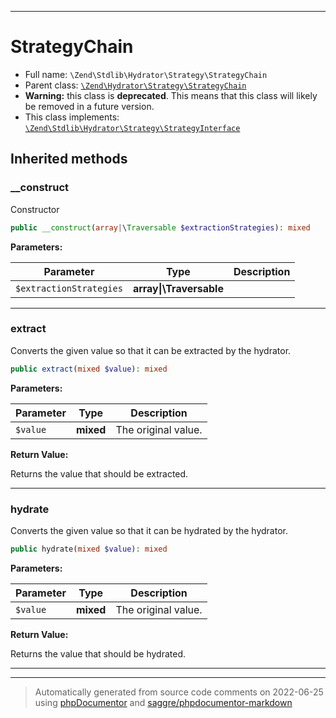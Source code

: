 ***

# StrategyChain





* Full name: `\Zend\Stdlib\Hydrator\Strategy\StrategyChain`
* Parent class: [`\Zend\Hydrator\Strategy\StrategyChain`](../../../Hydrator/Strategy/StrategyChain.md)
* **Warning:** this class is **deprecated**. This means that this class will likely be removed in a future version.
* This class implements:
[`\Zend\Stdlib\Hydrator\Strategy\StrategyInterface`](./StrategyInterface.md)






## Inherited methods


### __construct

Constructor

```php
public __construct(array|\Traversable $extractionStrategies): mixed
```








**Parameters:**

| Parameter | Type | Description |
|-----------|------|-------------|
| `$extractionStrategies` | **array&#124;\Traversable** |  |




***

### extract

Converts the given value so that it can be extracted by the hydrator.

```php
public extract(mixed $value): mixed
```








**Parameters:**

| Parameter | Type | Description |
|-----------|------|-------------|
| `$value` | **mixed** | The original value. |


**Return Value:**

Returns the value that should be extracted.



***

### hydrate

Converts the given value so that it can be hydrated by the hydrator.

```php
public hydrate(mixed $value): mixed
```








**Parameters:**

| Parameter | Type | Description |
|-----------|------|-------------|
| `$value` | **mixed** | The original value. |


**Return Value:**

Returns the value that should be hydrated.



***


***
> Automatically generated from source code comments on 2022-06-25 using [phpDocumentor](http://www.phpdoc.org/) and [saggre/phpdocumentor-markdown](https://github.com/Saggre/phpDocumentor-markdown)
